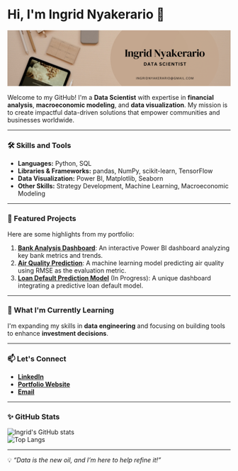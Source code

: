 # Hi, I'm Ingrid Nyakerario 👋  

![Header Image](https://github.com/IngridNya/Ingrid-Nyakerario/blob/main/Github%20banner.png)  

Welcome to my GitHub! I'm a **Data Scientist** with expertise in **financial analysis**, **macroeconomic modeling**, and **data visualization**. My mission is to create impactful data-driven solutions that empower communities and businesses worldwide.

---

### 🛠 Skills and Tools
- **Languages:** Python, SQL  
- **Libraries & Frameworks:** pandas, NumPy, scikit-learn, TensorFlow  
- **Data Visualization:** Power BI, Matplotlib, Seaborn  
- **Other Skills:** Strategy Development, Machine Learning, Macroeconomic Modeling  

---

### 📂 Featured Projects
Here are some highlights from my portfolio:  
1. **[Bank Analysis Dashboard](https://github.com/your-repo-link)**: An interactive Power BI dashboard analyzing key bank metrics and trends.  
2. **[Air Quality Prediction](https://github.com/IngridNya/Air-Quality-Prediction-Project)**: A machine learning model predicting air quality using RMSE as the evaluation metric.  
3. **[Loan Default Prediction Model](https://github.com/your-repo-link)** (In Progress): A unique dashboard integrating a predictive loan default model.  

---

### 🌱 What I'm Currently Learning
I'm expanding my skills in **data engineering** and focusing on building tools to enhance **investment decisions**.

---

### 📫 Let's Connect
- **[LinkedIn](https://www.linkedin.com/in/ingrid-ong-uti-43a93361)**  
- **[Portfolio Website](https://your-portfolio-link.com)**  
- **[Email](mailto:ingridnyakerario@gmail.com)**  

---

### ✨ GitHub Stats
![Ingrid's GitHub stats](https://github-readme-stats.vercel.app/api?username=IngridNya&show_icons=true&theme=radical)  
![Top Langs](https://github-readme-stats.vercel.app/api/top-langs/?username=IngridNya&layout=compact&theme=radical)

---

💡 *“Data is the new oil, and I’m here to help refine it!”*
